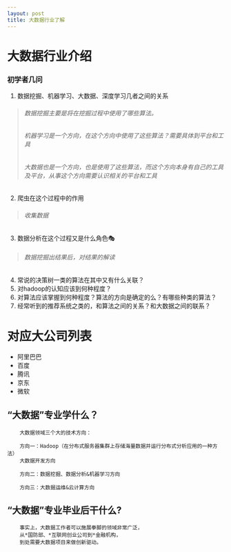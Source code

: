 ```yaml
---
layout: post
title: 大数据行业了解
---
```


# 大数据行业介绍
### 初学者几问
1. 数据挖掘、机器学习、大数据、深度学习几者之间的关系
 >###### 数据挖掘主要是将在挖掘过程中使用了哪些算法。
 >
 >###### 机器学习是一个方向，在这个方向中使用了这些算法？需要具体到平台和工具
 >
 >###### 大数据也是一个方向，也是使用了这些算法，而这个方向本身有自己的工具及平台，从事这个方向需要认识相关的平台和工具
2. 爬虫在这个过程中的作用
 >###### 收集数据
3. 数据分析在这个过程又是什么角色🎭
 >###### 数据挖掘出结果后，对结果的解读
4. 常说的决策树一类的算法在其中又有什么关联？
5. 对hadoop的认知应该到何种程度？
6. 对算法应该掌握到何种程度？算法的方向是确定的么？有哪些种类的算法？
7. 经常听到的推荐系统之类的，和算法之间的关系？和大数据之间的联系？

# 对应大公司列表
* 阿里巴巴
* 百度
* 腾讯
* 京东
* 微软

## “大数据”专业学什么？

        大数据领域三个大的技术方向：

        方向一：Hadoop（在分布式服务器集群上存储海量数据并运行分布式分析应用的一种方法）
        大数据开发方向 

        方向二：数据挖掘、数据分析&机器学习方向 

        方向三：大数据运维&云计算方向

## “大数据”专业毕业后干什么?

        事实上，大数据工作者可以施展拳脚的领域非常广泛，
        从*国防部、*互联网创业公司到*金融机构，
        到处需要大数据项目来做创新驱动。
